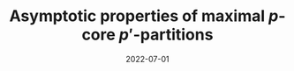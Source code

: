 ---
topic: Combinatorics
title: Asymptotic properties of maximal $p$-core $p'$-partitions
date: 2022-07-01
pub: Journal of Combinatorial Theory, Series A 193 (2023)
coauthors:
arxiv: https://arxiv.org/abs/2207.03015
slides:
poster:
blog:
video:
---